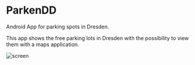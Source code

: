 ParkenDD
========

Android App for parking spots in Dresden.

This app shows the free parking lots in Dresden with the possibility to view them with a maps application.

![screen](http://jkliemann.de/parkendd/media/parkendd2.png "screenshot")
